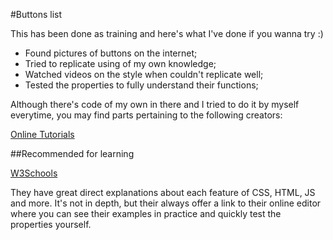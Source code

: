 #Buttons list

This has been done as training and here's what I've done if you wanna try :) 

- Found pictures of buttons on the internet;
- Tried to replicate using of my own knowledge;
- Watched videos on the style when couldn't replicate well;
- Tested the properties to fully understand their functions;

Although there's code of my own in there and I tried to do it by myself everytime, you may find parts pertaining to the following creators:

[Online Tutorials](https://www.youtube.com/c/OnlineTutorials4Designers)

##Recommended for learning

[W3Schools](https://www.w3schools.com/)

They have great direct explanations about each feature of CSS, HTML, JS and more. It's not in depth, but their always offer a link to their online editor where you can see their examples in practice and quickly test the properties yourself.